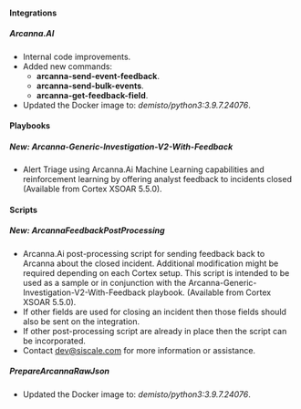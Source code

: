 
#### Integrations
##### Arcanna.AI
- Internal code improvements.
- Added new commands:
    - **arcanna-send-event-feedback**.
    - **arcanna-send-bulk-events**.
    - **arcanna-get-feedback-field**.
- Updated the Docker image to: *demisto/python3:3.9.7.24076*.

#### Playbooks
##### New: Arcanna-Generic-Investigation-V2-With-Feedback
- Alert Triage using Arcanna.Ai Machine Learning capabilities and reinforcement learning by offering analyst feedback to incidents closed (Available from Cortex XSOAR 5.5.0).

#### Scripts
##### New: ArcannaFeedbackPostProcessing
- Arcanna.Ai post-processing script for sending feedback back to Arcanna about the closed incident. Additional modification might be required depending on each Cortex setup.
This script is intended to be used as a sample or in conjunction with the Arcanna-Generic-Investigation-V2-With-Feedback playbook. (Available from Cortex XSOAR 5.5.0).
 - If other fields are used for closing an incident then those fields should also be sent on the integration.
 - If other post-processing script are already in place then the script can be incorporated.
 - Contact dev@siscale.com for more information or assistance.

##### PrepareArcannaRawJson
- Updated the Docker image to: *demisto/python3:3.9.7.24076*.
